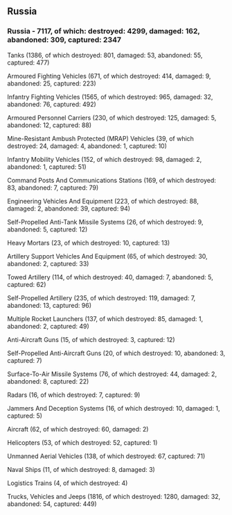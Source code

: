 
 
 ## Russia
 
 ### Russia - 7117, of which: destroyed: 4299, damaged: 162, abandoned: 309, captured: 2347

 

 

 Tanks (1386, of which destroyed: 801, damaged: 53, abandoned: 55, captured: 477)

 Armoured Fighting Vehicles (671, of which destroyed: 414, damaged: 9, abandoned: 25, captured: 223)

 Infantry Fighting Vehicles (1565, of which destroyed: 965, damaged: 32, abandoned: 76, captured: 492)

 Armoured Personnel Carriers (230, of which destroyed: 125, damaged: 5, abandoned: 12, captured: 88)

 Mine-Resistant Ambush Protected (MRAP) Vehicles (39, of which destroyed: 24, damaged: 4, abandoned: 1, captured: 10)

 Infantry Mobility Vehicles (152, of which destroyed: 98, damaged: 2, abandoned: 1, captured: 51)

 Command Posts And Communications Stations (169, of which destroyed: 83, abandoned: 7, captured: 79)

 Engineering Vehicles And Equipment (223, of which destroyed: 88, damaged: 2, abandoned: 39, captured: 94)

 Self-Propelled Anti-Tank Missile Systems (26, of which destroyed: 9, abandoned: 5, captured: 12)

 Heavy Mortars (23, of which destroyed: 10, captured: 13)

 Artillery Support Vehicles And Equipment (65, of which destroyed: 30, abandoned: 2, captured: 33)

 Towed Artillery (114, of which destroyed: 40, damaged: 7, abandoned: 5, captured: 62)

 Self-Propelled Artillery (235, of which destroyed: 119, damaged: 7, abandoned: 13, captured: 96)

 Multiple Rocket Launchers (137, of which destroyed: 85, damaged: 1, abandoned: 2, captured: 49)

 Anti-Aircraft Guns (15, of which destroyed: 3, captured: 12)

 Self-Propelled Anti-Aircraft Guns (20, of which destroyed: 10, abandoned: 3, captured: 7)

 Surface-To-Air Missile Systems (76, of which destroyed: 44, damaged: 2, abandoned: 8, captured: 22)

 Radars (16, of which destroyed: 7, captured: 9)

 Jammers And Deception Systems (16, of which destroyed: 10, damaged: 1, captured: 5)

 Aircraft (62, of which destroyed: 60, damaged: 2)

 Helicopters (53, of which destroyed: 52, captured: 1)

 Unmanned Aerial Vehicles (138, of which destroyed: 67, captured: 71)

 Naval Ships (11, of which destroyed: 8, damaged: 3)

 Logistics Trains (4, of which destroyed: 4)

 Trucks, Vehicles and Jeeps (1816, of which destroyed: 1280, damaged: 32, abandoned: 54, captured: 449)


